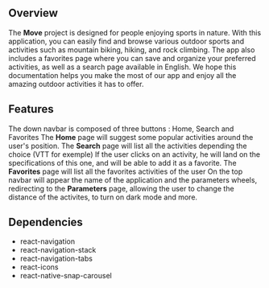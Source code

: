 ## Overview
The **Move** project is designed for people enjoying sports in nature. With this application, you can easily find and browse various outdoor sports and activities such as mountain biking, hiking, and rock climbing. The app also includes a favorites page where you can save and organize your preferred activities, as well as a search page available in English. We hope this documentation helps you make the most of our app and enjoy all the amazing outdoor activities it has to offer.

## Features
The down navbar is composed of three buttons : Home, Search and Favorites
The **Home** page will suggest some popular activities around the user's position.
The **Search** page will list all the activities depending the choice (VTT for exemple) 
If the user clicks on an activity, he will land on the specifications of this one, and will be able to add it as a favorite.
The **Favorites** page will list all the favorites activities of the user
On the top navbar will appear the name of the application and the parameters wheels, redirecting to the **Parameters** page, allowing the user to change the distance of the activites, to turn on dark mode and more.
## Dependencies

* react-navigation
* react-navigation-stack
* react-navigation-tabs
* react-icons
* react-native-snap-carousel
